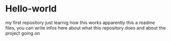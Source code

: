 # Hello-world
my first repository just learnig how this works
apparently this a readme files, you can write infos here about what this repository does and about the project going on 
